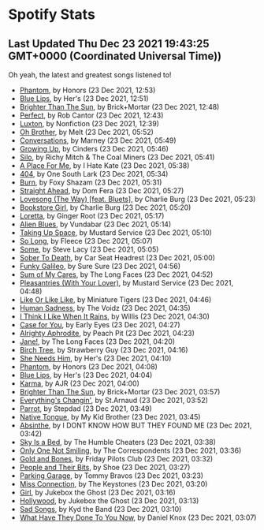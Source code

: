 
# Spotify Stats
## Last Updated Thu Dec 23 2021 19:43:25 GMT+0000 (Coordinated Universal Time))

Oh yeah, the latest and greatest songs listened to!

- [Phantom](https://www.last.fm/music/Honors/_/Phantom), by Honors (23 Dec 2021, 12:53)
- [Blue Lips](https://www.last.fm/music/Her%27s/_/Blue+Lips), by Her's (23 Dec 2021, 12:51)
- [Brighter Than The Sun](https://www.last.fm/music/Brick%252BMortar/_/Brighter+Than+The+Sun), by Brick+Mortar (23 Dec 2021, 12:48)
- [Perfect](https://www.last.fm/music/Rob+Cantor/_/Perfect), by Rob Cantor (23 Dec 2021, 12:43)
- [Luxton](https://www.last.fm/music/Nonfiction/_/Luxton), by Nonfiction (23 Dec 2021, 12:39)
- [Oh Brother](https://www.last.fm/music/Melt/_/Oh+Brother), by Melt (23 Dec 2021, 05:52)
- [Conversations](https://www.last.fm/music/Marney/_/Conversations), by Marney (23 Dec 2021, 05:49)
- [Growing Up](https://www.last.fm/music/Cinders/_/Growing+Up), by Cinders (23 Dec 2021, 05:46)
- [Silo](https://www.last.fm/music/Richy+Mitch+&+The+Coal+Miners/_/Silo), by Richy Mitch & The Coal Miners (23 Dec 2021, 05:41)
- [A Place For Me](https://www.last.fm/music/I+Hate+Kate/_/A+Place+For+Me), by I Hate Kate (23 Dec 2021, 05:38)
- [404](https://www.last.fm/music/One+South+Lark/_/404), by One South Lark (23 Dec 2021, 05:34)
- [Burn](https://www.last.fm/music/Foxy+Shazam/_/Burn), by Foxy Shazam (23 Dec 2021, 05:31)
- [Straight Ahead](https://www.last.fm/music/Dom+Fera/_/Straight+Ahead), by Dom Fera (23 Dec 2021, 05:27)
- [Lovesong (The Way) [feat. Bluets]](https://www.last.fm/music/Charlie+Burg/_/Lovesong+(The+Way)+%5Bfeat.+Bluets%5D), by Charlie Burg (23 Dec 2021, 05:23)
- [Bookstore Girl](https://www.last.fm/music/Charlie+Burg/_/Bookstore+Girl), by Charlie Burg (23 Dec 2021, 05:20)
- [Loretta](https://www.last.fm/music/Ginger+Root/_/Loretta), by Ginger Root (23 Dec 2021, 05:17)
- [Alien Blues](https://www.last.fm/music/Vundabar/_/Alien+Blues), by Vundabar (23 Dec 2021, 05:14)
- [Taking Up Space](https://www.last.fm/music/Mustard+Service/_/Taking+Up+Space), by Mustard Service (23 Dec 2021, 05:10)
- [So Long](https://www.last.fm/music/Fleece/_/So+Long), by Fleece (23 Dec 2021, 05:07)
- [Some](https://www.last.fm/music/Steve+Lacy/_/Some), by Steve Lacy (23 Dec 2021, 05:05)
- [Sober To Death](https://www.last.fm/music/Car+Seat+Headrest/_/Sober+To+Death), by Car Seat Headrest (23 Dec 2021, 05:00)
- [Funky Galileo](https://www.last.fm/music/Sure+Sure/_/Funky+Galileo), by Sure Sure (23 Dec 2021, 04:56)
- [Sum of My Cares](https://www.last.fm/music/The+Long+Faces/_/Sum+of+My+Cares), by The Long Faces (23 Dec 2021, 04:52)
- [Pleasantries (With Your Lover)](https://www.last.fm/music/Mustard+Service/_/Pleasantries+(With+Your+Lover)), by Mustard Service (23 Dec 2021, 04:48)
- [Like Or Like Like](https://www.last.fm/music/Miniature+Tigers/_/Like+Or+Like+Like), by Miniature Tigers (23 Dec 2021, 04:46)
- [Human Sadness](https://www.last.fm/music/The+Voidz/_/Human+Sadness), by The Voidz (23 Dec 2021, 04:35)
- [I Think I Like When It Rains](https://www.last.fm/music/Willis/_/I+Think+I+Like+When+It+Rains), by Willis (23 Dec 2021, 04:30)
- [Case for You](https://www.last.fm/music/Early+Eyes/_/Case+for+You), by Early Eyes (23 Dec 2021, 04:27)
- [Alrighty Aphrodite](https://www.last.fm/music/Peach+Pit/_/Alrighty+Aphrodite), by Peach Pit (23 Dec 2021, 04:23)
- [Jane!](https://www.last.fm/music/The+Long+Faces/_/Jane!), by The Long Faces (23 Dec 2021, 04:20)
- [Birch Tree](https://www.last.fm/music/Strawberry+Guy/_/Birch+Tree), by Strawberry Guy (23 Dec 2021, 04:16)
- [She Needs Him](https://www.last.fm/music/Her%27s/_/She+Needs+Him), by Her's (23 Dec 2021, 04:10)
- [Phantom](https://www.last.fm/music/Honors/_/Phantom), by Honors (23 Dec 2021, 04:08)
- [Blue Lips](https://www.last.fm/music/Her%27s/_/Blue+Lips), by Her's (23 Dec 2021, 04:04)
- [Karma](https://www.last.fm/music/AJR/_/Karma), by AJR (23 Dec 2021, 04:00)
- [Brighter Than The Sun](https://www.last.fm/music/Brick%252BMortar/_/Brighter+Than+The+Sun), by Brick+Mortar (23 Dec 2021, 03:57)
- [Everything's Changin'](https://www.last.fm/music/St.Arnaud/_/Everything%27s+Changin%27), by St.Arnaud (23 Dec 2021, 03:52)
- [Parrot](https://www.last.fm/music/Stepdad/_/Parrot), by Stepdad (23 Dec 2021, 03:49)
- [Native Tongue](https://www.last.fm/music/My+Kid+Brother/_/Native+Tongue), by My Kid Brother (23 Dec 2021, 03:45)
- [Absinthe](https://www.last.fm/music/I+DONT+KNOW+HOW+BUT+THEY+FOUND+ME/_/Absinthe), by I DONT KNOW HOW BUT THEY FOUND ME (23 Dec 2021, 03:42)
- [Sky Is a Bed](https://www.last.fm/music/The+Humble+Cheaters/_/Sky+Is+a+Bed), by The Humble Cheaters (23 Dec 2021, 03:38)
- [Only One Not Smiling](https://www.last.fm/music/The+Correspondents/_/Only+One+Not+Smiling), by The Correspondents (23 Dec 2021, 03:36)
- [Gold and Bones](https://www.last.fm/music/Friday+Pilots+Club/_/Gold+and+Bones), by Friday Pilots Club (23 Dec 2021, 03:32)
- [People and Their Bits](https://www.last.fm/music/Shoe/_/People+and+Their+Bits), by Shoe (23 Dec 2021, 03:27)
- [Parking Garage](https://www.last.fm/music/Tommy+Bravos/_/Parking+Garage), by Tommy Bravos (23 Dec 2021, 03:23)
- [Miss Connection](https://www.last.fm/music/The+Keystones/_/Miss+Connection), by The Keystones (23 Dec 2021, 03:20)
- [Girl](https://www.last.fm/music/Jukebox+the+Ghost/_/Girl), by Jukebox the Ghost (23 Dec 2021, 03:16)
- [Hollywood](https://www.last.fm/music/Jukebox+the+Ghost/_/Hollywood), by Jukebox the Ghost (23 Dec 2021, 03:13)
- [Sad Songs](https://www.last.fm/music/Kyd+the+Band/_/Sad+Songs), by Kyd the Band (23 Dec 2021, 03:10)
- [What Have They Done To You Now](https://www.last.fm/music/Daniel+Knox/_/What+Have+They+Done+To+You+Now), by Daniel Knox (23 Dec 2021, 03:07)
